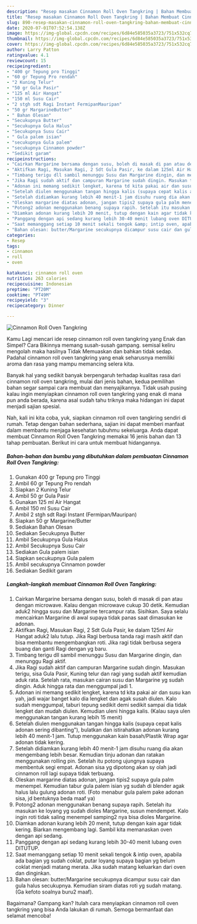 ```yaml
---
description: "Resep masakan Cinnamon Roll Oven Tangkring | Bahan Membuat Cinnamon Roll Oven Tangkring Yang Enak Dan Lezat"
title: "Resep masakan Cinnamon Roll Oven Tangkring | Bahan Membuat Cinnamon Roll Oven Tangkring Yang Enak Dan Lezat"
slug: 890-resep-masakan-cinnamon-roll-oven-tangkring-bahan-membuat-cinnamon-roll-oven-tangkring-yang-enak-dan-lezat
date: 2020-07-01T07:52:54.138Z
image: https://img-global.cpcdn.com/recipes/6d84e585035a3723/751x532cq70/cinnamon-roll-oven-tangkring-foto-resep-utama.jpg
thumbnail: https://img-global.cpcdn.com/recipes/6d84e585035a3723/751x532cq70/cinnamon-roll-oven-tangkring-foto-resep-utama.jpg
cover: https://img-global.cpcdn.com/recipes/6d84e585035a3723/751x532cq70/cinnamon-roll-oven-tangkring-foto-resep-utama.jpg
author: Larry Patton
ratingvalue: 4.1
reviewcount: 15
recipeingredient:
- "400 gr Tepung pro Tinggi"
- "60 gr Tepung Pro rendah"
- "2 Kuning Telur"
- "50 gr Gula Pasir"
- "125 ml Air Hangat"
- "150 ml Susu Cair"
- "2 stgh sdt Ragi Instant FermipanMauripan"
- "50 gr MargarineButter"
- " Bahan Olesan"
- "Secukupnya Butter"
- "Secukupnya Gula Halus"
- "Secukupnya Susu Cair"
- " Gula palem isian"
- "secukupnya Gula palem"
- "secukupnya Cinnamon powder"
- "Sedikit garam"
recipeinstructions:
- "Cairkan Margarine bersama dengan susu, boleh di masak di pan atau dengan microwave. Kalau dengan microwave cukup 30 detik. Kemudian aduk2 hingga susu dan Margarine tercampur rata. Sisihkan. Saya selalu mencairkan Margarine di awal supaya tidak panas saat dimasukan ke adonan."
- "Aktifkan Ragi, Masukan Ragi, 2 Sdt Gula Pasir, ke dalam 125ml Air Hangat aduk2 lalu tutup. Jika Ragi berbusa tanda ragi masih aktif dan bisa membantu mengembangkan roti. Jika ragi tidak berbusa segera buang dan ganti Ragi dengan yg baru."
- "Timbang terigu dll sambil menunggu Susu dan Margarine dingin, dan menunggu Ragi aktif."
- "Jika Ragi sudah aktif dan campuran Margarine sudah dingin. Masukan terigu, sisa Gula Pasir, Kuning telur dan ragi yang sudah aktif kemudian aduk rata. Setelah rata, masukan cairan susu dan Margarine yg sudah dingin. Aduk hingga rata dan menggumpal jadi 1."
- "Adonan ini memang sedikit lengket, karena td kita pakai air dan susu kan yah, jadi wajar banget kalo dia lengket dan agak susah diulen. Kalo sudah menggumpal, taburi tepung sedikit demi sedikit sampai dia tidak lengket dan mudah diulen. Kemudian uleni hingga kalis. (Kalau saya ulen menggunakan tangan kurang lebih 15 menit)"
- "Setelah diulen menggunakan tangan hingga kalis (supaya cepat kalis adonan sering dibanting&#34;), bulatkan dan istirahatkan adonan kurang lebih 40 menit-1 jam. Tutup menggunakan kain basah/Plastik Wrap agar adonan tidak kering."
- "Setelah didiamkan kurang lebih 40 menit-1 jam disuhu ruang dia akan mengembang lebih besar. Kemudian tinju adonan dan ratakan menggunakan rolling pin. Setelah itu potong ujungnya supaya membentuk segi empat. Adonan sisa yg dipotong akan sy olah jadi cinnamon roll lagi supaya tidak terbuang."
- "Oleskan margarine diatas adonan, jangan tipis2 supaya gula palm menempel. Kemudian tabur gula palem isian yg sudah di blender agak halus lalu gulung adonan roti. (Foto menabur gula palem pake adonan sisa, jd bentuknya beda maaf ya)"
- "Potong2 adonan menggunakan benang supaya rapih. Setelah itu masukan ke loyang yg sudah dioles Margarine, susun mendempet. Kalo ingin roti tidak saling menempel samping2 nya bisa dioles Margarine."
- "Diamkan adonan kurang lebih 20 menit, tutup dengan kain agar tidak kering. Biarkan mengembang lagi. Sambil kita memanaskan oven dengan api sedang."
- "Panggang dengan api sedang kurang lebih 30-40 menit lubang oven DITUTUP."
- "Saat memanggang setiap 10 menit sekali tengok &amp; intip oven, apabila ada bagian yg sudah coklat, putar loyang supaya bagian yg belum coklat menjadi matang merata. Jika sudah matang keluarkan dari oven dan dinginkan."
- "Bahan olesan: butter/Margarine secukupnya dicampur susu cair dan gula halus secukupnya. Kemudian siram diatas roti yg sudah matang. (Ga kefoto soalnya buru2 maaf)."
categories:
- Resep
tags:
- cinnamon
- roll
- oven

katakunci: cinnamon roll oven 
nutrition: 263 calories
recipecuisine: Indonesian
preptime: "PT20M"
cooktime: "PT49M"
recipeyield: "3"
recipecategory: Dinner

---
```



![Cinnamon Roll Oven Tangkring](https://img-global.cpcdn.com/recipes/6d84e585035a3723/751x532cq70/cinnamon-roll-oven-tangkring-foto-resep-utama.jpg)

Kamu Lagi mencari ide resep cinnamon roll oven tangkring yang Enak dan Simpel? Cara Bikinnya memang susah-susah gampang. semisal keliru mengolah maka hasilnya Tidak Memuaskan dan bahkan tidak sedap. Padahal cinnamon roll oven tangkring yang enak seharusnya memiliki aroma dan rasa yang mampu memancing selera kita.



Banyak hal yang sedikit banyak berpengaruh terhadap kualitas rasa dari cinnamon roll oven tangkring, mulai dari jenis bahan, kedua pemilihan bahan segar sampai cara membuat dan menyajikannya. Tidak usah pusing kalau ingin menyiapkan cinnamon roll oven tangkring yang enak di mana pun anda berada, karena asal sudah tahu triknya maka hidangan ini dapat menjadi sajian spesial.


Nah, kali ini kita coba, yuk, siapkan cinnamon roll oven tangkring sendiri di rumah. Tetap dengan bahan sederhana, sajian ini dapat memberi manfaat dalam membantu menjaga kesehatan tubuhmu sekeluarga. Anda dapat membuat Cinnamon Roll Oven Tangkring memakai 16 jenis bahan dan 13 tahap pembuatan. Berikut ini cara untuk membuat hidangannya.

<!--inarticleads1-->

##### Bahan-bahan dan bumbu yang dibutuhkan dalam pembuatan Cinnamon Roll Oven Tangkring:

1. Gunakan 400 gr Tepung pro Tinggi
1. Ambil 60 gr Tepung Pro rendah
1. Siapkan 2 Kuning Telur
1. Ambil 50 gr Gula Pasir
1. Gunakan 125 ml Air Hangat
1. Ambil 150 ml Susu Cair
1. Ambil 2 stgh sdt Ragi Instant (Fermipan/Mauripan)
1. Siapkan 50 gr Margarine/Butter
1. Sediakan  Bahan Olesan
1. Sediakan Secukupnya Butter
1. Ambil Secukupnya Gula Halus
1. Ambil Secukupnya Susu Cair
1. Sediakan  Gula palem isian
1. Siapkan secukupnya Gula palem
1. Ambil secukupnya Cinnamon powder
1. Sediakan Sedikit garam




<!--inarticleads2-->

##### Langkah-langkah membuat Cinnamon Roll Oven Tangkring:

1. Cairkan Margarine bersama dengan susu, boleh di masak di pan atau dengan microwave. Kalau dengan microwave cukup 30 detik. Kemudian aduk2 hingga susu dan Margarine tercampur rata. Sisihkan. Saya selalu mencairkan Margarine di awal supaya tidak panas saat dimasukan ke adonan.
1. Aktifkan Ragi, Masukan Ragi, 2 Sdt Gula Pasir, ke dalam 125ml Air Hangat aduk2 lalu tutup. Jika Ragi berbusa tanda ragi masih aktif dan bisa membantu mengembangkan roti. Jika ragi tidak berbusa segera buang dan ganti Ragi dengan yg baru.
1. Timbang terigu dll sambil menunggu Susu dan Margarine dingin, dan menunggu Ragi aktif.
1. Jika Ragi sudah aktif dan campuran Margarine sudah dingin. Masukan terigu, sisa Gula Pasir, Kuning telur dan ragi yang sudah aktif kemudian aduk rata. Setelah rata, masukan cairan susu dan Margarine yg sudah dingin. Aduk hingga rata dan menggumpal jadi 1.
1. Adonan ini memang sedikit lengket, karena td kita pakai air dan susu kan yah, jadi wajar banget kalo dia lengket dan agak susah diulen. Kalo sudah menggumpal, taburi tepung sedikit demi sedikit sampai dia tidak lengket dan mudah diulen. Kemudian uleni hingga kalis. (Kalau saya ulen menggunakan tangan kurang lebih 15 menit)
1. Setelah diulen menggunakan tangan hingga kalis (supaya cepat kalis adonan sering dibanting&#34;), bulatkan dan istirahatkan adonan kurang lebih 40 menit-1 jam. Tutup menggunakan kain basah/Plastik Wrap agar adonan tidak kering.
1. Setelah didiamkan kurang lebih 40 menit-1 jam disuhu ruang dia akan mengembang lebih besar. Kemudian tinju adonan dan ratakan menggunakan rolling pin. Setelah itu potong ujungnya supaya membentuk segi empat. Adonan sisa yg dipotong akan sy olah jadi cinnamon roll lagi supaya tidak terbuang.
1. Oleskan margarine diatas adonan, jangan tipis2 supaya gula palm menempel. Kemudian tabur gula palem isian yg sudah di blender agak halus lalu gulung adonan roti. (Foto menabur gula palem pake adonan sisa, jd bentuknya beda maaf ya)
1. Potong2 adonan menggunakan benang supaya rapih. Setelah itu masukan ke loyang yg sudah dioles Margarine, susun mendempet. Kalo ingin roti tidak saling menempel samping2 nya bisa dioles Margarine.
1. Diamkan adonan kurang lebih 20 menit, tutup dengan kain agar tidak kering. Biarkan mengembang lagi. Sambil kita memanaskan oven dengan api sedang.
1. Panggang dengan api sedang kurang lebih 30-40 menit lubang oven DITUTUP.
1. Saat memanggang setiap 10 menit sekali tengok &amp; intip oven, apabila ada bagian yg sudah coklat, putar loyang supaya bagian yg belum coklat menjadi matang merata. Jika sudah matang keluarkan dari oven dan dinginkan.
1. Bahan olesan: butter/Margarine secukupnya dicampur susu cair dan gula halus secukupnya. Kemudian siram diatas roti yg sudah matang. (Ga kefoto soalnya buru2 maaf).




Bagaimana? Gampang kan? Itulah cara menyiapkan cinnamon roll oven tangkring yang bisa Anda lakukan di rumah. Semoga bermanfaat dan selamat mencoba!
